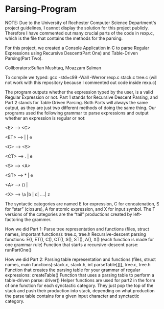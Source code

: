 # Parsing-Program

NOTE: Due to the University of Rochester Computer Science Department's project guidelines, I cannot display the solution for this project publicly. Therefore I have commented out many crucial
parts of the code in rexp.c, which is the file that contains the methods for the parsing. 

For this project, we created a Console Application in C to parse Regular Expressions using Recursive Descent(Part One) and Table-Driven Parsing(Part Two).

Collborators:Sufian Mushtaq, Moazzam Salman

To compile we typed: gcc -std=c99 -Wall -Werror rexp.c stack.c tree.c (will not work with this repository because I commented out code inside rexp.c)

The program outputs whether the expression typed by the user, is a valid Regular Expression or not. Part 1 stands for Recursive Descent Parsing, and Part 2 stands for Table Driven Parsing. Both Parts will always the same output, as they are just two different methods of doing the same thing. 
Our programs used the following grammar to parse expressions and output whether an expression is regular or not:

\<E> -->   \<C><ET>
 
\<ET> -->   \|<E> | e
 
\<C> -->   \<S><CT>
 
\<CT> -->   \.<C> | e
 
\<S> -->    \<A><ST>
 
\<ST> -->   \*<ST> | e
 
\<A> -->   \(<E>) | <X>
 
\<X> -->   \a |b | c| ….| z
 

The syntactic categories are named E for expression, C for concatenation, S for “star”
(closure), A for atomic expression, and X for input symbol. The T versions of the
categories are the “tail” productions created by left-factoring the grammer.


How we did Part 1:
Parse tree representation and functions (files, struct names, important functions): tree.c, tree.h
Recursive-descent parsing functions: E(), ET(), C(), CT(), S(), ST(), A(), X()  (each function is made for one grammar rule)
Function that starts a recursive-descent parse: runPartOne()


How we did Part 2:
Parsing table representation and functions (files, struct names, main functions):stack.c, stack.h, int parseTable[][], tree.c, tree.h
Function that creates the parsing table for your grammar of regular expressions: createTable()
Function that uses a parsing table to perform a table-driven parse: driver()
Helper functions are used for part2 in the form of one function for each synctactic category. They just pop the top of the stack
and push their production into stack, depending on what production the parse table contains for a given input character and synctactic category.




